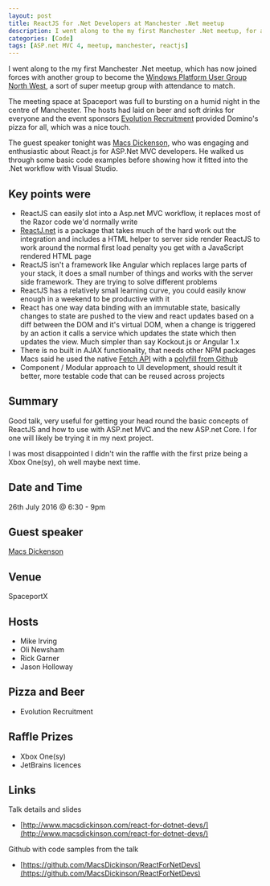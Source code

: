 ```yaml
---
layout: post
title: ReactJS for .Net Developers at Manchester .Net meetup
description: I went along to the my first Manchester .Net meetup, for a talk by Macs Dickinson about ReactJS for ASP.net MVC developers.
categories: [Code]
tags: [ASP.net MVC 4, meetup, manchester, reactjs]
---
```

I went along to the my first Manchester .Net meetup, which has now joined forces with another group to become the [Windows Platform User Group North West](http://wpug.uk/), a sort of super meetup group with attendance to match. 

The meeting space at Spaceport was full to bursting on a humid night in the centre of Manchester. The hosts had laid on beer and soft drinks for everyone and the event sponsors [Evolution Recruitment](http://www.evolutionjobs.co.uk/) provided Domino's pizza for all, which was a nice touch.

The guest speaker tonight was [Macs Dickenson](http://www.macsdickinson.com), who was engaging and enthusiastic about React.js for ASP.Net MVC developers. He walked us through some basic code examples before showing how it fitted into the .Net workflow with Visual Studio.

Key points were
-------------------

- ReactJS can easily slot into a Asp.net MVC workflow, it replaces most of the Razor code we'd normally write
- [ReactJ.net](http://reactjs.net/) is a package that takes much of the hard work out the integration and includes a HTML helper to server side render ReactJS to work around the normal first load penalty you get with a JavaScript rendered HTML page
- ReactJS isn't a framework like Angular which replaces large parts of your stack, it does  a small number of things and works with the server side framework. They are trying to solve different problems
- ReactJS has a relatively small learning curve, you could easily know enough in a weekend to be productive with it
- React has one way data binding with an immutable state, basically changes to state are pushed to the view and react updates based on a diff between the DOM and it's virtual DOM, when a change is triggered by an action it calls a service which updates the state which then updates the view. Much simpler than say Kockout.js or Angular 1.x
- There is no built in AJAX functionality, that needs other NPM packages Macs said he used the native [Fetch API](https://developer.mozilla.org/en/docs/Web/API/Fetch_API) with a [polyfill from Github](https://github.com/github/fetch)
- Component / Modular approach to UI development, should result it better, more testable code that can be reused across projects

Summary
--------
Good talk, very useful for getting your head round the basic concepts of ReactJS and how to use with ASP.net MVC and the new ASP.net Core. I for one will likely be trying it in my next project. 

I was most disappointed I didn't win the raffle with the first prize being a Xbox One(sy), oh well maybe next time. 

Date and Time
-------------
26th July 2016 @ 6:30 - 9pm

Guest speaker
-------------
[Macs Dickenson](http://www.macsdickinson.com)

Venue
------
SpaceportX

Hosts
-----
- Mike Irving
- Oli Newsham
- Rick Garner
- Jason Holloway

Pizza and Beer
--------------
- Evolution Recruitment

Raffle Prizes
----------------
- Xbox One(sy)
- JetBrains licences


Links
-----
Talk details and slides

- [http://www.macsdickinson.com/react-for-dotnet-devs/](http://www.macsdickinson.com/react-for-dotnet-devs/)

Github with code samples from the talk

- [https://github.com/MacsDickinson/ReactForNetDevs](https://github.com/MacsDickinson/ReactForNetDevs)